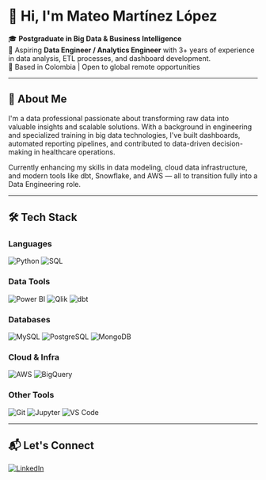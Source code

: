 # 👋 Hi, I'm Mateo Martínez López

🎓 **Postgraduate in Big Data & Business Intelligence**  
💼 Aspiring **Data Engineer / Analytics Engineer** with 3+ years of experience in data analysis, ETL processes, and dashboard development.  
📍 Based in Colombia | Open to global remote opportunities  

---

## 🚀 About Me

I'm a data professional passionate about transforming raw data into valuable insights and scalable solutions. With a background in engineering and specialized training in big data technologies, I've built dashboards, automated reporting pipelines, and contributed to data-driven decision-making in healthcare operations.

Currently enhancing my skills in data modeling, cloud data infrastructure, and modern tools like dbt, Snowflake, and AWS — all to transition fully into a Data Engineering role.

---

## 🛠️ Tech Stack

### Languages  
![Python](https://img.shields.io/badge/Python-3776AB?style=for-the-badge&logo=python&logoColor=white) ![SQL](https://img.shields.io/badge/SQL-4479A1?style=for-the-badge&logo=postgresql&logoColor=white)

### Data Tools  
![Power BI](https://img.shields.io/badge/Power%20BI-F2C811?style=for-the-badge&logo=powerbi&logoColor=black)  ![Qlik](https://img.shields.io/badge/Qlik-009845?style=for-the-badge&logo=qlik&logoColor=white)  ![dbt](https://img.shields.io/badge/dbt-FF694B?style=for-the-badge&logo=dbt&logoColor=white)  

### Databases 
![MySQL](https://img.shields.io/badge/MySQL-4479A1?style=for-the-badge&logo=mysql&logoColor=white) ![PostgreSQL](https://img.shields.io/badge/PostgreSQL-336791?style=for-the-badge&logo=postgresql&logoColor=white) ![MongoDB](https://img.shields.io/badge/MongoDB-47A248?style=for-the-badge&logo=mongodb&logoColor=white)

### Cloud & Infra  
![AWS](https://img.shields.io/badge/AWS-232F3E?style=for-the-badge&logo=amazonaws&logoColor=white) ![BigQuery](https://img.shields.io/badge/BigQuery-4285F4?style=for-the-badge&logo=googlecloud&logoColor=white)  

### Other Tools  
![Git](https://img.shields.io/badge/Git-F05032?style=for-the-badge&logo=git&logoColor=white) ![Jupyter](https://img.shields.io/badge/Jupyter-F37626?style=for-the-badge&logo=jupyter&logoColor=white) ![VS Code](https://img.shields.io/badge/VS%20Code-007ACC?style=for-the-badge&logo=visual-studio-code&logoColor=white)


---

## 📬 Let's Connect

[![LinkedIn](https://img.shields.io/badge/LinkedIn-0077B5?style=for-the-badge&logo=linkedin&logoColor=white)](https://www.linkedin.com/in/mateo-mart%C3%ADnez-l%C3%B3pez-bdbi/)